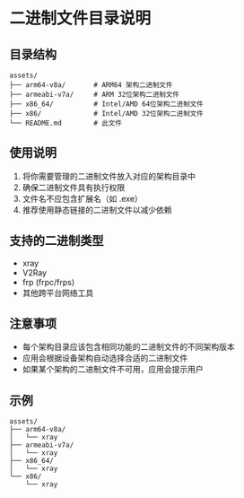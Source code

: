 # 二进制文件目录说明

## 目录结构

```
assets/
├── arm64-v8a/       # ARM64 架构二进制文件
├── armeabi-v7a/     # ARM 32位架构二进制文件
├── x86_64/          # Intel/AMD 64位架构二进制文件
├── x86/             # Intel/AMD 32位架构二进制文件
└── README.md        # 此文件
```

## 使用说明

1. 将你需要管理的二进制文件放入对应的架构目录中
2. 确保二进制文件具有执行权限
3. 文件名不应包含扩展名（如 .exe）
4. 推荐使用静态链接的二进制文件以减少依赖

## 支持的二进制类型

- xray
- V2Ray
- frp (frpc/frps)
- 其他跨平台网络工具

## 注意事项

- 每个架构目录应该包含相同功能的二进制文件的不同架构版本
- 应用会根据设备架构自动选择合适的二进制文件
- 如果某个架构的二进制文件不可用，应用会提示用户

## 示例

```
assets/
├── arm64-v8a/
│   └── xray
├── armeabi-v7a/
│   └── xray
├── x86_64/
│   └── xray
└── x86/
    └── xray
```